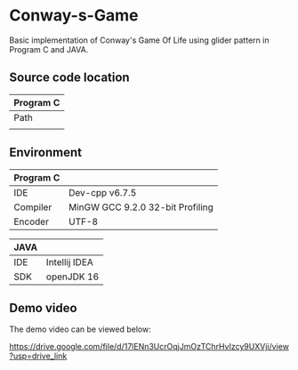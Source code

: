 # Conway-s-Game
Basic implementation of Conway's Game Of Life using glider pattern in Program C and JAVA.
## Source code location
| Program C |
| --------- |
| Path | File |
|  |_**game.h**_ and   _**game.cpp**_. |

## Environment

| Program C  |  |
| ------------- | ------------- |
| IDE | Dev-cpp v6.7.5 | 
| Compiler | MinGW GCC 9.2.0 32-bit Profiling |
| Encoder  | UTF-8 |


| JAVA  |  |
| ------------- | ------------- |
| IDE | Intellij IDEA | 
| SDK | openJDK 16 |

## Demo video
The demo video can be viewed below:

https://drive.google.com/file/d/17lENn3UcrOqjJmOzTChrHvIzcy9UXVji/view?usp=drive_link
